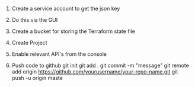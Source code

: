 1) Create a service account to get the json key
2) Do this via the GUI
3) Create a bucket for storing the Terraform state file 

4) Create Project
5) Enable relevant API's from the console


6) Push code to github
    git init
    git add .
    git commit -m "message"
    git remote add origin https://github.com/yourusername/your-repo-name.git
    git push -u origin maste

